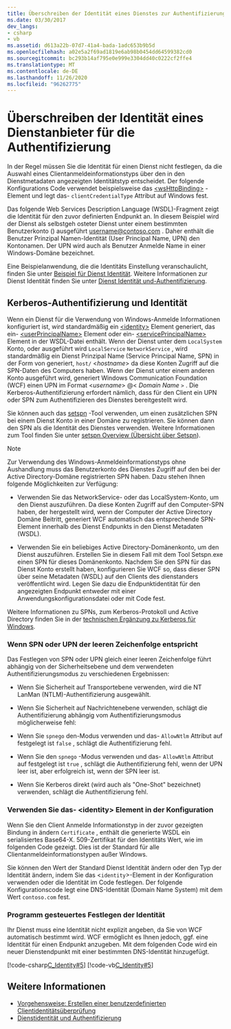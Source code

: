 ```yaml
---
title: Überschreiben der Identität eines Dienstes zur Authentifizierung
ms.date: 03/30/2017
dev_langs:
- csharp
- vb
ms.assetid: d613a22b-07d7-41a4-bada-1adc653b9b5d
ms.openlocfilehash: a02e5a2f69ad1819e6ab98b0454dd64599382cd0
ms.sourcegitcommit: bc293b14af795e0e999e3304dd40c0222cf2ffe4
ms.translationtype: MT
ms.contentlocale: de-DE
ms.lasthandoff: 11/26/2020
ms.locfileid: "96262775"
---
```

# <a name="override-the-identity-of-a-service-for-authentication"></a>Überschreiben der Identität eines Dienstanbieter für die Authentifizierung

In der Regel müssen Sie die Identität für einen Dienst nicht festlegen, da die Auswahl eines Clientanmeldeinformationstyps über den in den Dienstmetadaten angezeigten Identitätstyp entscheidet. Der folgende Konfigurations Code verwendet beispielsweise das [\<wsHttpBinding>](../../configure-apps/file-schema/wcf/wshttpbinding.md) -Element und legt das- `clientCredentialType` Attribut auf Windows fest.  

 Das folgende Web Services Description Language (WSDL)-Fragment zeigt die Identität für den zuvor definierten Endpunkt an. In diesem Beispiel wird der Dienst als selbstgeh osteter Dienst unter einem bestimmten Benutzerkonto () ausgeführt username@contoso.com . Daher enthält die Benutzer Prinzipal Namen-Identität (User Principal Name, UPN) den Kontonamen. Der UPN wird auch als Benutzer Anmelde Name in einer Windows-Domäne bezeichnet.  

 Eine Beispielanwendung, die die Identitäts Einstellung veranschaulicht, finden Sie unter [Beispiel für Dienst Identität](../samples/service-identity-sample.md). Weitere Informationen zur Dienst Identität finden Sie unter [Dienst Identität und-Authentifizierung](../feature-details/service-identity-and-authentication.md).  
  
## <a name="kerberos-authentication-and-identity"></a>Kerberos-Authentifizierung und Identität  

 Wenn ein Dienst für die Verwendung von Windows-Anmelde Informationen konfiguriert ist, wird standardmäßig ein [\<identity>](../../configure-apps/file-schema/wcf/identity.md) Element generiert, das ein- [\<userPrincipalName>](../../configure-apps/file-schema/wcf/userprincipalname.md) Element oder ein- [\<servicePrincipalName>](../../configure-apps/file-schema/wcf/serviceprincipalname.md) Element in der WSDL-Datei enthält. Wenn der Dienst unter dem `LocalSystem` Konto, oder ausgeführt wird `LocalService` `NetworkService` , wird standardmäßig ein Dienst Prinzipal Name (Service Principal Name, SPN) in der Form von generiert, `host/` \<*hostname*> da diese Konten Zugriff auf die SPN-Daten des Computers haben. Wenn der Dienst unter einem anderen Konto ausgeführt wird, generiert Windows Communication Foundation (WCF) einen UPN im Format \<*username*> @< *Domain Name* `>` . Die Kerberos-Authentifizierung erfordert nämlich, dass für den Client ein UPN oder SPN zum Authentifizieren des Dienstes bereitgestellt wird.  
  
 Sie können auch das [setspn](/previous-versions/windows/it-pro/windows-server-2008-R2-and-2008/cc731241(v=ws.10)) -Tool verwenden, um einen zusätzlichen SPN bei einem Dienst Konto in einer Domäne zu registrieren. Sie können dann den SPN als die Identität des Dienstes verwenden. Weitere Informationen zum Tool finden Sie unter [setspn Overview (Übersicht über Setspn](/previous-versions/windows/it-pro/windows-server-2003/cc773257(v=ws.10))).  
  
> [!NOTE]
> Zur Verwendung des Windows-Anmeldeinformationstyps ohne Aushandlung muss das Benutzerkonto des Dienstes Zugriff auf den bei der Active Directory-Domäne registrierten SPN haben. Dazu stehen Ihnen folgende Möglichkeiten zur Verfügung:  
  
- Verwenden Sie das NetworkService- oder das LocalSystem-Konto, um den Dienst auszuführen. Da diese Konten Zugriff auf den Computer-SPN haben, der hergestellt wird, wenn der Computer der Active Directory Domäne Beitritt, generiert WCF automatisch das entsprechende SPN-Element innerhalb des Dienst Endpunkts in den Dienst Metadaten (WSDL).  
  
- Verwenden Sie ein beliebiges Active Directory-Domänenkonto, um den Dienst auszuführen. Erstellen Sie in diesem Fall mit dem Tool Setspn.exe einen SPN für dieses Domänenkonto. Nachdem Sie den SPN für das Dienst Konto erstellt haben, konfigurieren Sie WCF so, dass dieser SPN über seine Metadaten (WSDL) auf den Clients des dienstanders veröffentlicht wird. Legen Sie dazu die Endpunktidentität für den angezeigten Endpunkt entweder mit einer Anwendungskonfigurationsdatei oder mit Code fest.  
  
 Weitere Informationen zu SPNs, zum Kerberos-Protokoll und Active Directory finden Sie in der [technischen Ergänzung zu Kerberos für Windows](/previous-versions/msp-n-p/ff649429(v=pandp.10)).  
  
### <a name="when-spn-or-upn-equals-the-empty-string"></a>Wenn SPN oder UPN der leeren Zeichenfolge entspricht  

 Das Festlegen von SPN oder UPN gleich einer leeren Zeichenfolge führt abhängig von der Sicherheitsebene und dem verwendeten Authentifizierungsmodus zu verschiedenen Ergebnissen:  
  
- Wenn Sie Sicherheit auf Transportebene verwenden, wird die NT LanMan (NTLM)-Authentifizierung ausgewählt.  
  
- Wenn Sie Sicherheit auf Nachrichtenebene verwenden, schlägt die Authentifizierung abhängig vom Authentifizierungsmodus möglicherweise fehl:  
  
- Wenn Sie `spnego` den-Modus verwenden und das- `AllowNtlm` Attribut auf festgelegt ist `false` , schlägt die Authentifizierung fehl.  
  
- Wenn Sie den `spnego` -Modus verwenden und das- `AllowNtlm` Attribut auf festgelegt ist `true` , schlägt die Authentifizierung fehl, wenn der UPN leer ist, aber erfolgreich ist, wenn der SPN leer ist.  
  
- Wenn Sie Kerberos direkt (wird auch als "One-Shot" bezeichnet) verwenden, schlägt die Authentifizierung fehl.  
  
### <a name="use-the-identity-element-in-configuration"></a>Verwenden Sie das- \<identity> Element in der Konfiguration  

 Wenn Sie den Client Anmelde Informationstyp in der zuvor gezeigten Bindung in ändern `Certificate` , enthält die generierte WSDL ein serialisiertes Base64-X. 509-Zertifikat für den Identitäts Wert, wie im folgenden Code gezeigt. Dies ist der Standard für alle Clientanmeldeinformationstypen außer Windows.  

 Sie können den Wert der Standard Dienst Identität ändern oder den Typ der Identität ändern, indem Sie das <`identity`>-Element in der Konfiguration verwenden oder die Identität im Code festlegen. Der folgende Konfigurationscode legt eine DNS-Identität (Domain Name System) mit dem Wert `contoso.com` fest.  

### <a name="set-identity-programmatically"></a>Programm gesteuertes Festlegen der Identität  

 Ihr Dienst muss eine Identität nicht explizit angeben, da Sie von WCF automatisch bestimmt wird. WCF ermöglicht es Ihnen jedoch, ggf. eine Identität für einen Endpunkt anzugeben. Mit dem folgenden Code wird ein neuer Dienstendpunkt mit einer bestimmten DNS-Identität hinzugefügt.  
  
 [!code-csharp[C_Identity#5](../../../../samples/snippets/csharp/VS_Snippets_CFX/c_identity/cs/source.cs#5)]
 [!code-vb[C_Identity#5](../../../../samples/snippets/visualbasic/VS_Snippets_CFX/c_identity/vb/source.vb#5)]  
  
## <a name="see-also"></a>Weitere Informationen

- [Vorgehensweise: Erstellen einer benutzerdefinierten Clientidentitätsüberprüfung](how-to-create-a-custom-client-identity-verifier.md)
- [Dienstidentität und Authentifizierung](../feature-details/service-identity-and-authentication.md)
